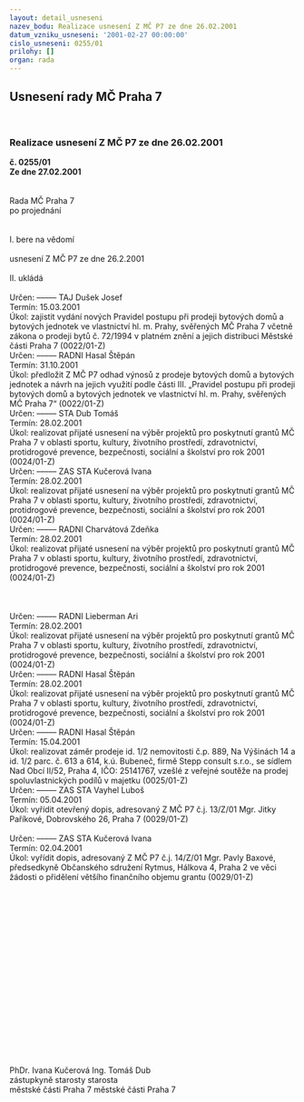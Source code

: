 ```yaml
---
layout: detail_usneseni
nazev_bodu: Realizace usnesení Z MČ P7 ze dne 26.02.2001
datum_vzniku_usneseni: '2001-02-27 00:00:00'
cislo_usneseni: 0255/01
prilohy: []
organ: rada
---
```

<div id="ucUsn_pList" class="usn">
	<span><h2>Usnesení rady MČ Praha 7 </h2>
<br></span><div class="standBody">
<span><h3>Realizace usnesení Z MČ P7 ze dne 26.02.2001</h3></span><div class="center">
		<strong>č. 0255/01</strong><br>
	</div>
<div class="center">
		<strong>Ze dne 27.02.2001</strong><br><br>
	</div>
<br>Rada MČ Praha 7<br>po projednání<br><br><br>I.	bere na vědomí<br><br> usnesení Z MČ P7 ze dne 26.2.2001<br><br>II.	ukládá <br><br> Určen:	–––––	TAJ Dušek Josef<br>Termín: 15.03.2001<br>Úkol:	zajistit vydání nových Pravidel postupu při prodeji bytových domů a bytových jednotek ve vlastnictví hl. m. Prahy, svěřených MČ Praha 7 včetně zákona o prodeji bytů č. 72/1994 v platném znění a jejich distribuci Městské části Praha 7    (0022/01-Z)<br>  Určen:	–––––	RADNI Hasal Štěpán<br>Termín: 31.10.2001<br>Úkol:	předložit Z MČ P7 odhad výnosů z prodeje bytových domů a bytových jednotek a návrh na jejich využití podle části III. „Pravidel postupu při prodeji bytových domů a bytových jednotek ve vlastnictví hl. m. Prahy, svěřených MČ Praha 7“   (0022/01-Z)<br>  Určen:	–––––	STA Dub Tomáš<br>Termín: 28.02.2001<br>Úkol:	realizovat přijaté usnesení na výběr projektů pro poskytnutí grantů MČ Praha 7 v oblasti sportu, kultury, životního prostředí, zdravotnictví, protidrogové prevence, bezpečnosti, sociální a školství pro rok 2001   (0024/01-Z)<br>  Určen:	–––––	ZAS STA Kučerová Ivana<br>Termín: 28.02.2001<br>Úkol:	realizovat přijaté usnesení na výběr projektů pro poskytnutí grantů MČ Praha 7 v oblasti sportu, kultury, životního prostředí, zdravotnictví, protidrogové prevence, bezpečnosti, sociální a školství pro rok 2001   (0024/01-Z)<br>  Určen:	–––––	RADNI Charvátová Zdeňka<br>Termín: 28.02.2001<br>Úkol:	realizovat přijaté usnesení na výběr projektů pro poskytnutí grantů MČ Praha 7 v oblasti sportu, kultury, životního prostředí, zdravotnictví, protidrogové prevence, bezpečnosti, sociální a školství pro rok 2001   (0024/01-Z)<br> <br><br><br> Určen:	–––––	RADNI Lieberman Ari<br>Termín: 28.02.2001<br>Úkol:	realizovat přijaté usnesení na výběr projektů pro poskytnutí grantů MČ Praha 7 v oblasti sportu, kultury, životního prostředí, zdravotnictví, protidrogové prevence, bezpečnosti, sociální a školství pro rok 2001   (0024/01-Z)<br>  Určen:	–––––	RADNI Hasal Štěpán<br>Termín: 28.02.2001<br>Úkol:	realizovat přijaté usnesení na výběr projektů pro poskytnutí grantů MČ Praha 7 v oblasti sportu, kultury, životního prostředí, zdravotnictví, protidrogové prevence, bezpečnosti, sociální a školství pro rok 2001   (0024/01-Z)<br>  Určen:	–––––	RADNI Hasal Štěpán<br>Termín: 15.04.2001<br>Úkol:	realizovat záměr prodeje id. 1/2 nemovitosti č.p. 889, Na Výšinách 14 a id. 1/2 parc. č. 613 a 614, k.ú. Bubeneč, firmě Stepp consult s.r.o., se sídlem Nad Obcí II/52, Praha 4, IČO: 25141767, vzešlé z veřejné soutěže na prodej spoluvlastnických podílů v majetku  (0025/01-Z)<br>  Určen:	–––––	ZAS STA Vayhel Luboš<br>Termín: 05.04.2001<br>Úkol:	vyřídit otevřený dopis, adresovaný Z MČ P7 č.j. 13/Z/01 Mgr. Jitky Paříkové, Dobrovského 26, Praha 7   (0029/01-Z)<br> <br> Určen:	–––––	ZAS STA Kučerová Ivana<br>Termín: 02.04.2001<br>Úkol:	vyřídit dopis, adresovaný Z MČ P7 č.j. 14/Z/01 Mgr. Pavly Baxové, předsedkyně Občanského sdružení Rytmus, Hálkova 4, Praha 2 ve věci žádosti o přidělení většího finančního objemu grantu   (0029/01-Z)<br> <br><br><br><br><br><br><br><br><br><br><br><br><br><br><br><br><br> <br><br>              PhDr. Ivana Kučerová                                                                       Ing. Tomáš Dub<br>                zástupkyně starosty                                                                                 starosta<br>               městské části Praha 7                                                                     městské části Praha 7<br>
</div>
</div>